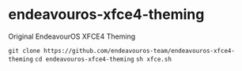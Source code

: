 # endeavouros-xfce4-theming
Original EndeavourOS XFCE4 Theming

`git clone https://github.com/endeavouros-team/endeavouros-xfce4-theming`
`cd endeavouros-xfce4-theming`
`sh xfce.sh`
